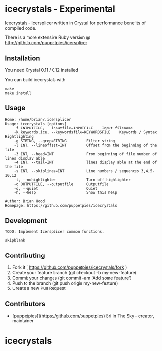 # icecrystals - Experimental

Icecrystals - Icersplicer written in Crystal for performance benefits of compiled code.

There is a more extensive Ruby version @ http://github.com/puppetpies/icersplicer

## Installation

You need Crystal 0.11 / 0.12 installed

You can build icecrystals with

````
make
make install
````

## Usage

````
Home: /home/brian/.icersplicer
Usage: icecrystals [options]
    -f INTPUTFILE, --inputfile=INPUTFILE	Input filename
    -k keywords.ice, --keywordsfile=KEYWORDSFILE	Keywords / Syntax Hightlighting
    -g STRING, --grep=STRING         Filter string
    -l INT, --lineoffset=INT         Offset from the beginning of the file
    -3 INT, --head=INT               From beginning of file number of lines display able
    -4 INT, --tail=INT               lines display able at the end of the file
    -s INT, --skiplines=INT          Line numbers / sequences 3,4,5-10,12
    -t, --nohighlighter              Turn off highlighter
    -o OUTPUTFILE, --outputfile      Outputfile
    -q, --quiet                      Quiet
    -h, --help                       Show this help

Author: Brian Hood
Homepage: https://github.com/puppetpies/icecrystals
````

## Development

````
TODO: Implement Icersplicer common functions.

skipblank
````

## Contributing

1. Fork it ( https://github.com/puppetpies/icecrystals/fork )
2. Create your feature branch (git checkout -b my-new-feature)
3. Commit your changes (git commit -am 'Add some feature')
4. Push to the branch (git push origin my-new-feature)
5. Create a new Pull Request

## Contributors

- [puppetpies]](https://github.com/puppetpies) Bri in The Sky - creator, maintainer

# icecrystals
